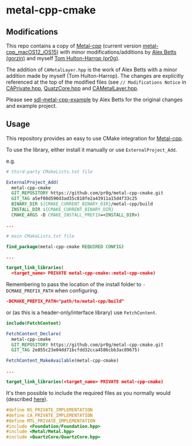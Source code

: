 # metal-cpp-cmake

## Modifications

This repo contains a copy of [Metal-cpp](https://developer.apple.com/metal/cpp/) (current version [metal-cpp_macOS12_iOS15](https://developer.apple.com/metal/cpp/files/metal-cpp_macOS12_iOS15.zip)) with minor modifications/additions by [Alex Betts (gorzin)](https://github.com/gzorin) and myself [Tom Hulton-Harrop (pr0g)](https://github.com/pr0g).

The addition of `CAMetalLayer.hpp` is the work of Alex Betts with a minor addition made by myself (Tom Hulton-Harrop). The changes are explicitly referenced at the top of the modified files (see `// Modifications Notice` in [CAPrivate.hpp](/metal-cpp/QuartzCore/CAPrivate.hpp), [QuatzCore.hpp](/metal-cpp/QuartzCore/QuartzCore.hpp) and [CAMetalLayer.hpp](/metal-cpp/QuartzCore/CAMetalLayer.hpp).

Please see [sdl-metal-cpp-example](https://github.com/gzorin/sdl-metal-cpp-example) by Alex Betts for the original changes and example project.

## Usage

This repository provides an easy to use CMake integration for [Metal-cpp](https://developer.apple.com/metal/cpp/).

To use the library, either install it manually or use `ExternalProject_Add`.

e.g.

```cmake
# third-party CMakeLists.txt file

ExternalProject_Add(
  metal-cpp-cmake
  GIT_REPOSITORY https://github.com/pr0g/metal-cpp-cmake.git
  GIT_TAG a5ef08d590d3ad35c818fe2a43911a15d4f33c25
  BINARY_DIR ${CMAKE_CURRENT_BINARY_DIR}/metal-cpp/build
  INSTALL_DIR ${CMAKE_CURRENT_BINARY_DIR}
  CMAKE_ARGS -D CMAKE_INSTALL_PREFIX=<INSTALL_DIR>)

...

# main CMakeLists.txt file

find_package(metal-cpp-cmake REQUIRED CONFIG)

...

target_link_libraries(
  <target_name> PRIVATE metal-cpp-cmake::metal-cpp-cmake)
```

Remembering to pass the location of the install folder to `-DCMAKE_PREFIX_PATH` when configuring.

```cmake
-DCMAKE_PREFIX_PATH="path/to/metal-cpp/build"
```

or (as this is a header-only/interface library) use `FetchContent`.

```cmake
include(FetchContent)

FetchContent_Declare(
  metal-cpp-cmake
  GIT_REPOSITORY https://github.com/pr0g/metal-cpp-cmake.git
  GIT_TAG 2e855c23e04dd71bcfdd32cca4586cbb3ac89675)

FetchContent_MakeAvailable(metal-cpp-cmake)

...

target_link_libraries(<target_name> PRIVATE metal-cpp-cmake)
```

It's then possible to include the required files as you normally would (described [here](https://developer.apple.com/metal/cpp/)).

```c++
#define NS_PRIVATE_IMPLEMENTATION
#define CA_PRIVATE_IMPLEMENTATION
#define MTL_PRIVATE_IMPLEMENTATION
#include <Foundation/Foundation.hpp>
#include <Metal/Metal.hpp>
#include <QuartzCore/QuartzCore.hpp>
```
